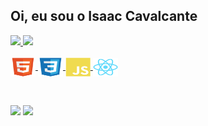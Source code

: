 <!--
**isaaccavalcantef/isaaccavalcantef** is a ✨ _special_ ✨ repository because its `README.md` (this file) appears on your GitHub profile.

Here are some ideas to get you started:

- 🔭 I’m currently working on ...
- 🌱 I’m currently learning ...
- 👯 I’m looking to collaborate on ...
- 🤔 I’m looking for help with ...
- 💬 Ask me about ...
- 📫 How to reach me: ...
- 😄 Pronouns: ...
- ⚡ Fun fact: ...
-->

## Oi, eu sou o Isaac Cavalcante
  
  <div align="left">
    <a href="https://github.com/isaaccavalcantef">
    <img height="160vw" src="https://github-readme-stats.vercel.app/api?username=isaaccavalcantef&show_icons=true&theme=tokyonight&include_all_commits=true&count_private=true"/> 
    <img height="160vw" src="https://github-readme-stats.vercel.app/api/top-langs/?username=isaaccavalcantef&layout=compact&include_all_commits=true&langs_count=7&theme=tokyonight&count_private=true"/>
   </div>

   <div style="display: inline_block;"><br>
        <img align="center" alt="Isaac-HTML" height="30" width="40" src="https://raw.githubusercontent.com/devicons/devicon/master/icons/html5/html5-original.svg">
        <img align="center" alt="Isaac-CSS" height="30" width="40" src="https://raw.githubusercontent.com/devicons/devicon/master/icons/css3/css3-original.svg">
        <img align="center" alt="Isaac-Js" height="30" width="40" src="https://raw.githubusercontent.com/devicons/devicon/master/icons/javascript/javascript-plain.svg">
        <img align="center" alt="Isaac-React" height="30" width="40" src="https://raw.githubusercontent.com/devicons/devicon/master/icons/react/react-original.svg">
    </div>
  
  ##
  
   <div style="display: inline_block"><br>
      <a href="https://www.instagram.com/isaaccavalcantef/?hl=pt-br" target="_blank">
        <img src="https://img.shields.io/badge/Instagram-E4405F?style=for-the-badge&logo=instagram&logoColor=white" target="_blank"></a>
      <a href="https://www.linkedin.com/in/isaaccavalcantef/" target="_blank">
        <img src="https://img.shields.io/badge/LinkedIn-0077B5?style=for-the-badge&logo=linkedin&logoColor=white" target="_blank"></a>
       <!--<a href="https://www.linkedin.com/in/isaaccavalcantef/" target="_blank">
        <img src="https://aleen42.github.io/badges/src/behance.svg" target="_blank"></a>-->
  </div>

